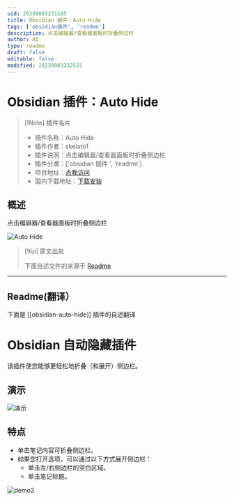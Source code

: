 ```yaml
---
uid: 20230803231105
title: Obsidian 插件：Auto Hide
tags: ['obsidian插件', 'readme']
description: 点击编辑器/查看器面板时折叠侧边栏
author: AI
type: readme
draft: false
editable: false
modified: 20230803232533
---
```


# Obsidian 插件：Auto Hide

> [!Note] 插件名片
> - 插件名称：Auto Hide
> - 插件作者：skelato1
> - 插件说明：点击编辑器/查看器面板时折叠侧边栏
> - 插件分类：['obsidian 插件 ', 'readme']
> - 项目地址：[点我访问](https://github.com/skelato1/obsidian-auto-hide)
> - 国内下载地址：[下载安装](https://pkmer.cn/products/plugin/pluginMarket/?obsidian-auto-hide)

## 概述

点击编辑器/查看器面板时折叠侧边栏

![Auto Hide](https://cdn.pkmer.cn/covers/obsidian-auto-hide_new.gif!pkmer)

> [!tip] 原文出处
>
>下面自述文件的来源于 [Readme](https://ghproxy.net/https://raw.githubusercontent.com/skelato1/obsidian-auto-hide/master/README.md)
>

---

## Readme(翻译）

下面是 [[obsidian-auto-hide]] 插件的自述翻译

# Obsidian 自动隐藏插件

该插件使您能够更轻松地折叠（和展开）侧边栏。

## 演示

![演示](https://user-images.githubusercontent.com/97661658/184786896-358e253a-d024-4d31-a33b-f200ce69e53a.gif)

## 特点

- 单击笔记内容可折叠侧边栏。
- 如果您打开选项，可以通过以下方式展开侧边栏：
    - 单击左/右侧边栏的空白区域。
    - 单击笔记标题。

![demo2](https://user-images.githubusercontent.com/97661658/184786906-ba29ca56-9d06-48c1-a148-3c8e6b503d6d.gif)
